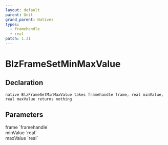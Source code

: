```yaml
---
layout: default
parent: Unit
grand_parent: Natives
types:
  - framehandle
  - real
patch: 1.31
---
```


# BlzFrameSetMinMaxValue

## Declaration

```
native BlzFrameSetMinMaxValue takes framehandle frame, real minValue, real maxValue returns nothing
```

## Parameters
<dl>
  <dt>frame `framehandle`</dt>
  <dd></dd>

  <dt>minValue `real`</dt>
  <dd></dd>

  <dt>maxValue `real`</dt>
  <dd></dd>
</dl>